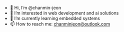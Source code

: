 - 👋 Hi, I’m @chanmin-jeon
- 👀 I’m interested in web development and ai solutions
- 🌱 I’m currently learning embedded systems
- 📫 How to reach me: chanminjeon@outlook.com

<!---
chanmin-jeon/chanmin-jeon is a ✨ special ✨ repository because its `README.md` (this file) appears on your GitHub profile.
You can click the Preview link to take a look at your changes.
--->
